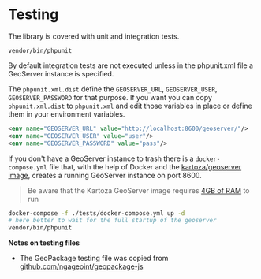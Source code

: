 # Testing

The library is covered with unit and integration tests. 

```
vendor/bin/phpunit
```

By default integration tests are not executed unless in the phpunit.xml file a GeoServer instance is specified.

The `phpunit.xml.dist` define the `GEOSERVER_URL`, `GEOSERVER_USER`,
`GEOSERVER_PASSWORD` for that purpose. 
If you want you can copy `phpunit.xml.dist` to `phpunit.xml` and edit those variables in place 
or define them in your environment variables.

```xml
<env name="GEOSERVER_URL" value="http://localhost:8600/geoserver/"/>
<env name="GEOSERVER_USER" value="user"/>
<env name="GEOSERVER_PASSWORD" value="pass"/>
```

If you don't have a GeoServer instance to trash there is a `docker-compose.yml` file that, with 
the help of Docker and the [kartoza/geoserver image](https://hub.docker.com/r/kartoza/geoserver/), 
creates a running GeoServer instance on port 8600.

> Be aware that the Kartoza GeoServer image requires [4GB of RAM](https://github.com/kartoza/docker-geoserver/blob/master/Dockerfile#L23-L25) to run

```bash
docker-compose -f ./tests/docker-compose.yml up -d
# here better to wait for the full startup of the geoserver
vendor/bin/phpunit
```

**Notes on testing files**

- The GeoPackage testing file was copied from [github.com/ngageoint/geopackage-js](https://github.com/ngageoint/geopackage-js/blob/master/test/fixtures/rivers.gpkg)
